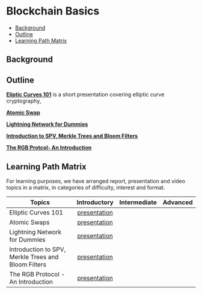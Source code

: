 # Blockchain Basics 

- [Background](#background)
- [Outline](#outline)
- [Learning Path Matrix](#learning-path-matrix)

## Background



## Outline 

[**Eliptic Curves 101**](cryptography/crypto-1/sources/PITCHME.link.md) is a short presentation covering elliptic curve cryptography, 



[**Atomic Swap**](protocols/atomic-swaps/AtomicSwaps.md)



[**Lightning Network for Dummies**](protocols/lightning-network-for-dummies/sources/PITCHME.link.md)



[**Introduction to SPV, Merkle Trees and Bloom Filters**](protocols/merkle-trees-and-spv-1/sources/PITCHME.link.md)



[**The RGB Protcol- An Introduction**](protocols/rgb-introduction/sources/PITCHME.link.md)





## Learning Path Matrix 

For learning purposes, we have arranged report, presentation and video topics in a matrix, in categories of difficulty, interest and format.

| Topics                                              |                         Introductory                         | Intermediate | Advanced |
| --------------------------------------------------- | :----------------------------------------------------------: | :----------: | :------: |
| Elliptic Curves 101                                 | [presentation](cryptography/crypto-1/sources/PITCHME.link.md) |              |          |
| Atomic Swaps                                        |    [presentation](protocols/atomic-swaps/AtomicSwaps.md)     |              |          |
| Lightning Network for Dummies                       | [presentation](protocols/lightning-network-for-dummies/sources/PITCHME.link.md) |              |          |
| Introduction to SPV, Merkle Trees and Bloom Filters | [presentation](protocols/merkle-trees-and-spv-1/sources/PITCHME.link.md) |              |          |
| The RGB Protocol - An Introduction                  | [presentation](protocols/rgb-introduction/sources/PITCHME.link.md) |              |          |

